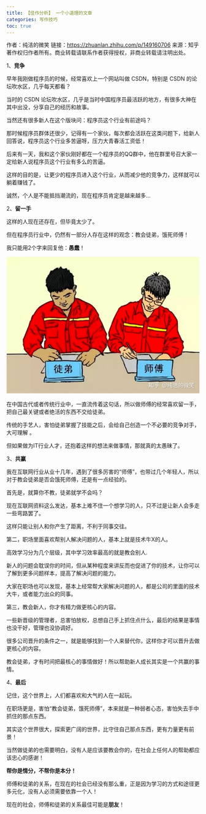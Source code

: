 ```yaml
---
title: 【佳作分析】 一个小道理的文章
categories: 写作技巧
toc: true
---
```




作者：纯洁的微笑
链接：https://zhuanlan.zhihu.com/p/149160706
来源：知乎
著作权归作者所有。商业转载请联系作者获得授权，非商业转载请注明出处。



1、**竞争**

早年我刚做程序员的时候，经常喜欢上一个网站叫做 CSDN，特别是 CSDN 的论坛吹水区，几乎每天都看？

当时的 CSDN 论坛吹水区，几乎是当时中国程序员最活跃的地方，有很多大神在其中出没，分享自己的经历和故事。

当然还有很多新人在这个版块问：程序员这个行业有前途吗？

那时候程序员群体还很少，记得有一个家伙，每次都会活跃在这类问题下，给新人回答说，程序员这个行业多苦逼呀，压力大青春活工资低！

后来有一天，我和这个家伙刚好都在一个程序员的QQ群中，他在群里号召大家一定给新人说程序员这个行业有多么的苦逼。

这样的目的是，让更少的程序员进入这个行业，从而减少他的竞争力，这样就可以躺着赚钱了。

诚然，个人是不能抵挡潮流的，现在程序员肯定是越来越多...

2、**留一手**

这样的人现在还存在，但毕竟太少了。

但在程序员行业中，仍然有一部分人存在这样的观念：教会徒弟，饿死师傅！

我只能用2个字来回复他：**愚蠢**！

![img](we-it/v2-9b1bf552c15958ce52fcddfa1e157d85_b.jpg)



在中国古代或者传统行业中，一直流传着这句话，所以做师傅的经常喜欢留一手，把自己最关键或者绝活的东西不交给徒弟。

传统的手艺人，害怕徒弟掌握了技能之后，会给自己创造一个不必要的竞争对手，大可理解 。

但如果做为IT行业人才，还抱着这样的想法来做事情，那就真的太愚昧了。

3、**共赢**

我在互联网行业从业十几年，遇到了很多厉害的“师傅”，也带过几个年轻人，所以对于教会徒弟是否会饿死师傅，还是有一点经验的。

首先是，就算你不教，徒弟就学不会吗？

现在互联网资料这么发达，基本上难不住一个想学习的人，只不过是让新人会多走一些弯路罢了。

这样只能让别人和你产生了距离，不利于同事交往。

第二，职场里面喜欢帮别人解决问题的人，基本上就是技术牛X的人。

高效学习分为几个层级，其中学习效率最高的就是教会别人.

新人的问题会耽误你的时间，但从某种程度来讲反而也促进了你的技术，让你可以了解到更多问题样本，提高了解决问题的能力。

大家在职场也可以发现，基本上经常帮大家解决问题的人，都是公司的里面的技术大牛，或者能力出众的同事。

第三，教会新人，你才有精力做更核心的内容。

一些新晋级的管理者，总害怕放权，总想自己手上抓住点什么，最后的结果是事情也没干好，管理也没协调好。

很多公司晋升的条件之一，就是能够找到一个人来替代你，这样你才可以晋升去做更核心的内容。

教会徒弟，才有时间把最核心的事情做好！所以帮助新人成长其实是一个共赢的事情。

4、**最后**

记住，这个世界上，人们都喜欢和大气的人在一起玩。

在职场更是，害怕“教会徒弟，饿死师傅”，本来就是一种弱者心态，害怕失去手中抓住的那点东西。

其实这个世界很大，探索更广阔的世界，比守住自己那点东西，更有力量更有前景！

当然做徒弟的也需要明白，没有人是应该要教会你的，在社会上任何人的帮助都应该忠心的感谢！

**帮你是情分，不帮你是本分！**

师傅和徒弟的关系，在现在的社会已经没有那么重，正是因为学习的方式和途径更多元化，没有人必须需要依靠一个人！

现在的社会，师傅和徒弟的关系最佳可能是**朋友**！